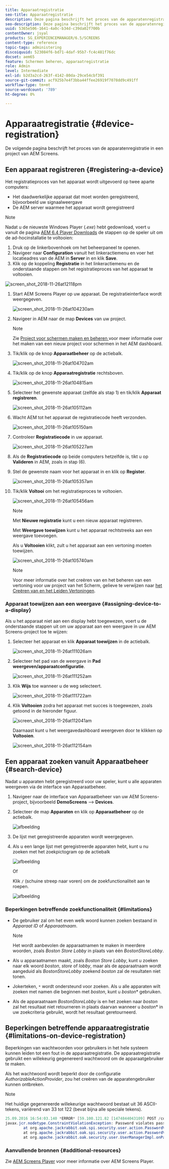 ```yaml
---
title: Apparaatregistratie
seo-title: Apparaatregistratie
description: Deze pagina beschrijft het proces van de apparatenregistratie in een project van AEM Screens.
seo-description: Deze pagina beschrijft het proces van de apparatenregistratie in een project van AEM Screens.
uuid: 5365e506-1641-4a0c-b34d-c39da02f700b
contentOwner: jsyal
products: SG_EXPERIENCEMANAGER/6.5/SCREENS
content-type: reference
topic-tags: administering
discoiquuid: 523084f6-bd71-4daf-95b7-fc4c481f76dc
docset: aem65
feature: Schermen beheren, apparaatregistratie
role: Admin
level: Intermediate
exl-id: b2d3a2cd-263f-4142-80da-29ce54cbf391
source-git-commit: acf925b7e4f3bba44ffee26919f7078dd9c491ff
workflow-type: tm+mt
source-wordcount: '789'
ht-degree: 0%

---
```


# Apparaatregistratie {#device-registration}

De volgende pagina beschrijft het proces van de apparatenregistratie in een project van AEM Screens.

## Een apparaat registreren {#registering-a-device}

Het registratieproces van het apparaat wordt uitgevoerd op twee aparte computers:

* Het daadwerkelijke apparaat dat moet worden geregistreerd, bijvoorbeeld uw signaalweergave
* De AEM server waarmee het apparaat wordt geregistreerd

>[!NOTE]
>
>Nadat u de nieuwste Windows Player (*.exe*) hebt gedownload, voert u vanuit de pagina [AEM 6.4 Player Downloads](https://download.macromedia.com/screens/) de stappen op de speler uit om de ad-hocinstallatie te voltooien:
>
>1. Druk op de linkerbovenhoek om het beheerpaneel te openen.
>1. Navigeer naar **Configuration** vanuit het linkeractiemenu en voer het locatieadres van de AEM in **Server** in en klik **Save**.
>1. Klik op de koppeling **Registratie** in het linkeractiemenu en de onderstaande stappen om het registratieproces van het apparaat te voltooien.

>



![screen_shot_2018-11-26at12118pm](assets/screen_shot_2018-11-26at12118pm.png)

1. Start AEM Screens Player op uw apparaat. De registratieinterface wordt weergegeven.

   ![screen_shot_2018-11-26at104230am](assets/screen_shot_2018-11-26at104230am.png)

1. Navigeer in AEM naar de map **Devices** van uw project.

   >[!NOTE]
   >
   >Zie [Project voor schermen maken en beheren ](creating-a-screens-project.md) voor meer informatie over het maken van een nieuw project voor schermen in het AEM dashboard.

1. Tik/klik op de knop **Apparaatbeheer** op de actiebalk.

   ![screen_shot_2018-11-26at104702am](assets/screen_shot_2018-11-26at104702am.png)

1. Tik/klik op de knop **Apparaatregistratie** rechtsboven.

   ![screen_shot_2018-11-26at104815am](assets/screen_shot_2018-11-26at104815am.png)

1. Selecteer het gewenste apparaat (zelfde als stap 1) en tik/klik **Apparaat registreren**.

   ![screen_shot_2018-11-26at105112am](assets/screen_shot_2018-11-26at105112am.png)

1. Wacht AEM tot het apparaat de registratiecode heeft verzonden.

   ![screen_shot_2018-11-26at105150am](assets/screen_shot_2018-11-26at105150am.png)

1. Controleer **Registratiecode** in uw apparaat.

   ![screen_shot_2018-11-26at105227am](assets/screen_shot_2018-11-26at105227am.png)

1. Als de **Registratiecode** op beide computers hetzelfde is, tikt u op **Valideren** in AEM, zoals in stap (6).
1. Stel de gewenste naam voor het apparaat in en klik op **Register**.

   ![screen_shot_2018-11-26at105357am](assets/screen_shot_2018-11-26at105357am.png)

1. Tik/klik **Voltooi** om het registratieproces te voltooien.

   ![screen_shot_2018-11-26at105456am](assets/screen_shot_2018-11-26at105456am.png)

   >[!NOTE]
   >
   >Met **Nieuwe registratie** kunt u een nieuw apparaat registreren.
   >
   >Met **Weergave toewijzen** kunt u het apparaat rechtstreeks aan een weergave toevoegen.

   Als u **Voltooien** klikt, zult u het apparaat aan een vertoning moeten toewijzen.

   ![screen_shot_2018-11-26at105740am](assets/screen_shot_2018-11-26at105740am.png)

   >[!NOTE]
   >
   >Voor meer informatie over het creëren van en het beheren van een vertoning voor uw project van het Scherm, gelieve te verwijzen naar [het Creëren van en het Leiden Vertoningen](managing-displays.md).

### Apparaat toewijzen aan een weergave {#assigning-device-to-a-display}

Als u het apparaat niet aan een display hebt toegewezen, voert u de onderstaande stappen uit om uw apparaat aan een weergave in uw AEM Screens-project toe te wijzen:

1. Selecteer het apparaat en klik **Apparaat toewijzen** in de actiebalk.

   ![screen_shot_2018-11-26at111026am](assets/screen_shot_2018-11-26at111026am.png)

1. Selecteer het pad van de weergave in **Pad weergeven/apparaatconfiguratie**.

   ![screen_shot_2018-11-26at111252am](assets/screen_shot_2018-11-26at111252am.png)

1. Klik **Wijs** toe wanneer u de weg selecteert.

   ![screen_shot_2018-11-26at111722am](assets/screen_shot_2018-11-26at111722am.png)

1. Klik **Voltooien** zodra het apparaat met succes is toegewezen, zoals getoond in de hieronder figuur.

   ![screen_shot_2018-11-26at112041am](assets/screen_shot_2018-11-26at112041am.png)

   Daarnaast kunt u het weergavedashboard weergeven door te klikken op **Voltooien**.

   ![screen_shot_2018-11-26at112154am](assets/screen_shot_2018-11-26at112154am.png)

## Een apparaat zoeken vanuit Apparaatbeheer {#search-device}

Nadat u apparaten hebt geregistreerd voor uw speler, kunt u alle apparaten weergeven via de interface van Apparaatbeheer.

1. Navigeer naar de interface van Apparaatbeheer van uw AEM Screens-project, bijvoorbeeld **DemoScreens** —> **Devices**.

1. Selecteer de map **Apparaten** en klik op **Apparaatbeheer** op de actiebalk.

   ![afbeelding](/help/user-guide/assets/device-manager/device-manager-1.png)

1. De lijst met geregistreerde apparaten wordt weergegeven.

1. Als u een lange lijst met geregistreerde apparaten hebt, kunt u nu zoeken met het zoekpictogram op de actiebalk

   ![afbeelding](/help/user-guide/assets/device-manager/device-manager-2.png)

   Of

   Klik `/` (schuine streep naar voren) om de zoekfunctionaliteit aan te roepen.

   ![afbeelding](/help/user-guide/assets/device-manager/device-manager-3.png)


### Beperkingen betreffende zoekfunctionaliteit {#limitations}

* De gebruiker zal om het even welk woord kunnen zoeken bestaand in *Apparaat ID* of *Apparaatnaam*.

   >[!NOTE]
   >Het wordt aanbevolen de apparaatnamen te maken in meerdere woorden, zoals *Boston Store Lobby* in plaats van één *BostonStoreLobby*.

* Als u apparaatnamen maakt, zoals *Boston Store Lobby*, kunt u zoeken naar elk woord *boston*, *store* of *lobby*, maar als de apparaatnaam wordt aangeduid als *BostonStoreLobby* zoekend *boston* zal de resultaten niet tonen.

* Jokerteken, `*` wordt ondersteund voor zoeken. Als u alle apparaten wilt zoeken met namen die beginnen met *boston*, kunt u *boston** gebruiken.

* Als de apparaatnaam *BostonStoreLobby* is en het zoeken naar *boston* zal het resultaat niet retourneren in plaats daarvan wanneer u *boston** in uw zoekcriteria gebruikt, wordt het resultaat geretourneerd.

## Beperkingen betreffende apparaatregistratie {#limitations-on-device-registration}

Beperkingen van wachtwoorden voor gebruikers in het hele systeem kunnen leiden tot een fout in de apparaatregistratie. De apparaatregistratie gebruikt een willekeurig gegenereerd wachtwoord om de apparaatgebruiker te maken.

Als het wachtwoord wordt beperkt door de configuratie *AuthorizableActionProvider*, zou het creëren van de apparatengebruiker kunnen ontbreken.

>[!NOTE]
>
>Het huidige gegenereerde willekeurige wachtwoord bestaat uit 36 ASCII-tekens, variërend van 33 tot 122 (bevat bijna alle speciale tekens).

```java
25.09.2016 16:54:03.140 *ERROR* [59.100.121.82 [1474844043109] POST /content/screens/svc/registration HTTP/1.1] com.adobe.cq.screens.device.registration.impl.RegistrationServlet Error during device registration
javax.jcr.nodetype.ConstraintViolationException: Password violates password constraint (^(?=.*\d).{7,9}$).
        at org.apache.jackrabbit.oak.spi.security.user.action.PasswordValidationAction.validatePassword(PasswordValidationAction.java:105)
        at org.apache.jackrabbit.oak.spi.security.user.action.PasswordValidationAction.onPasswordChange(PasswordValidationAction.java:76)
        at org.apache.jackrabbit.oak.security.user.UserManagerImpl.onPasswordChange(UserManagerImpl.java:308)
```

### Aanvullende bronnen {#additional-resources}

Zie [AEM Screens Player](working-with-screens-player.md) voor meer informatie over AEM Screens Player.
